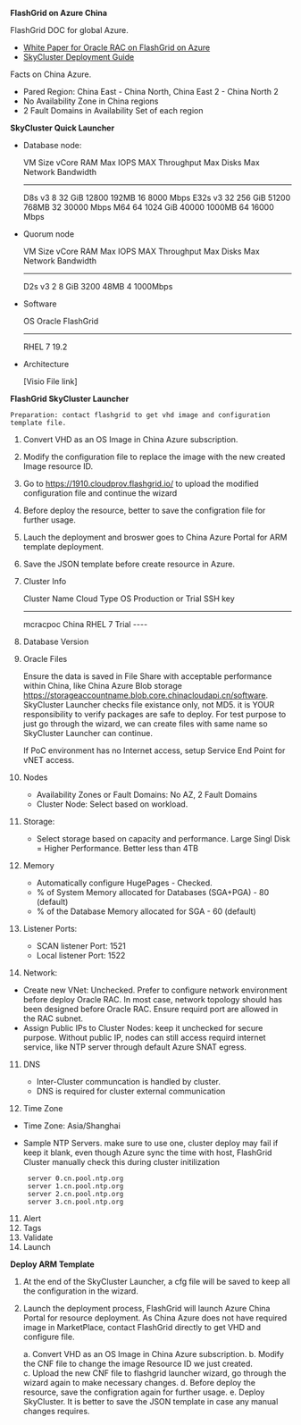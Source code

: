 **FlashGrid on Azure China**

FlashGrid DOC for global Azure.

   - [White Paper for Oracle RAC on FlashGrid on Azure](https://www.flashgrid.io/wp-content/sideuploads/resources/FlashGrid_OracleRAC_in_Azure.pdf)  
   - [SkyCluster Deployment Guide](https://www.flashgrid.io/wp-content/sideuploads/resources/FlashGrid_SkyCluster_Deployment_Guide_for_Azure.pdf)  

Facts on China Azure.

- Pared Region: China East - China North, China East 2 - China North 2
- No Availability Zone in China regions
- 2 Fault Domains in Availability Set of each region 

**SkyCluster Quick Launcher**

- Database node:  

    VM Size    vCore    RAM           Max IOPS    MAX Throughput    Max Disks    Max Network Bandwidth  
    ----       ----     --------      --------    ---------------   ----------   ----------------------
    D8s v3     8        32 GiB        12800       192MB             16           8000 Mbps
    E32s v3    32       256 GiB       51200       768MB             32           30000 Mbps
    M64        64       1024 GiB      40000       1000MB            64           16000 Mbps


- Quorum node

    VM Size    vCore    RAM           Max IOPS    MAX Throughput    Max Disks    Max Network Bandwidth  
    ----       ----     --------      --------    ---------------   ----------   ----------------------
    D2s v3      2       8 GiB         3200       48MB              4            1000Mbps

- Software

    OS          Oracle      FlashGrid 
    -------     --------    -----------
    RHEL 7      19.2        

- Architecture

    [Visio File link]

**FlashGrid SkyCluster Launcher**

    Preparation: contact flashgrid to get vhd image and configuration template file. 
    
   1. Convert VHD as an OS Image in China Azure subscription.
   2. Modify the configuration file to replace the image with the new created Image resource ID.
   3. Go to https://1910.cloudprov.flashgrid.io/ to upload the modified configuration file and continue the wizard
   4. Before deploy the resource, better to save the configration file for further usage.
   5. Lauch the deployment and broswer goes to China Azure Portal for ARM template deployment. 
   6. Save the JSON template before create resource in Azure.


1. Cluster Info

    Cluster Name    Cloud Type    OS         Production or Trial   SSH key 
    ------------    ----------    ----       ------------------    --------
    mcracpoc        China         RHEL 7     Trial                   ----

2. Database Version

3. Oracle Files

    Ensure the data is saved in File Share with acceptable performance within China, like China Azure Blob storage https://storageaccountname.blob.core.chinacloudapi.cn/software. SkyCluster Launcher checks file existance only, not MD5. it is YOUR responsibility to verify packages are safe to deploy. For test purpose to just go through the wizard, we can create files with same name so SkyCluster Launcher can continue.

    If PoC environment has no Internet access, setup Service End Point for vNET access.

4. Nodes
   -   Availability Zones or Fault Domains: No AZ, 2 Fault Domains
   -   Cluster Node: Select based on workload. 

5. Storage:
   - Select storage based on capacity and performance. Large Singl Disk = Higher Performance. Better less than 4TB

6. Memory
   - Automatically configure HugePages - Checked. 
   - % of System Memory allocated for Databases (SGA+PGA) - 80 (default)
   - % of the Database Memory allocated for SGA - 60 (default)

7. Listener Ports: 
   - SCAN listener Port: 1521
   - Local listener Port: 1522

8.  Network: 
   - Create new VNet: Unchecked. Prefer to configure network environment before deploy Oracle RAC. In most case, network topology should has been designed before Oracle RAC. Ensure requird port are allowed in the RAC subnet.
   - Assign Public IPs to Cluster Nodes: keep it unchecked for secure purpose. Without public IP, nodes can still access requird internet service, like NTP server through default Azure SNAT egress.

11. DNS
    - Inter-Cluster communcation is handled by cluster. 
    - DNS is required for cluster external communication

12. Time Zone

- Time Zone: Asia/Shanghai
- Sample NTP Servers. make sure to use one, cluster deploy may fail if keep it blank, even though Azure sync the time with host, FlashGrid Cluster manually check this during cluster initilization 

	   server 0.cn.pool.ntp.org
	   server 1.cn.pool.ntp.org
	   server 2.cn.pool.ntp.org
	   server 3.cn.pool.ntp.org

11. Alert
12. Tags
13. Validate
14. Launch

**Deploy ARM Template**

1. At the end of the SkyCluster Launcher, a cfg file will be saved to keep all the configuration in the wizard. 

2. Launch the deployment process, FlashGrid will launch Azure China Portal for resource deployment. As China Azure does not have required image in MarketPlace, contact FlashGrid directly to get VHD and configure file. 

    a. Convert VHD as an OS Image in China Azure subscription.
    b. Modify the CNF file to change the image Resource ID we just created.  
    c. Upload the new CNF file to flashgrid launcher wizard, go through the wizard again to make necessary changes.
    d. Before deploy the resource, save the configration again for further usage.
    e. Deploy SkyCluster. It is better to save the JSON template in case any manual changes requires. 

